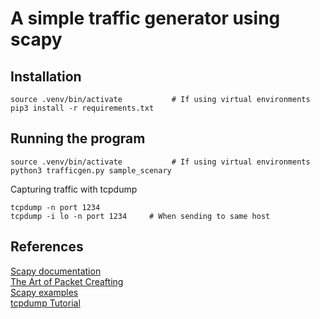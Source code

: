 # A simple traffic generator using scapy

## Installation
```
source .venv/bin/activate           # If using virtual environments
pip3 install -r requirements.txt
```

## Running the program
```
source .venv/bin/activate           # If using virtual environments
python3 trafficgen.py sample_scenary
```

Capturing traffic with tcpdump
```
tcpdump -n port 1234
tcpdump -i lo -n port 1234     # When sending to same host
```



## References
[Scapy documentation](https://scapy.readthedocs.io/en/latest/introduction.html)  
[The Art of Packet Creafting](https://0xbharath.github.io/art-of-packet-crafting-with-scapy/scapy/sending_recieving/index.html)  
[Scapy examples](https://www.programcreek.com/python/example/81628/scapy.all.UDP)  
[tcpdump Tutorial](https://danielmiessler.com/study/tcpdump/)  

